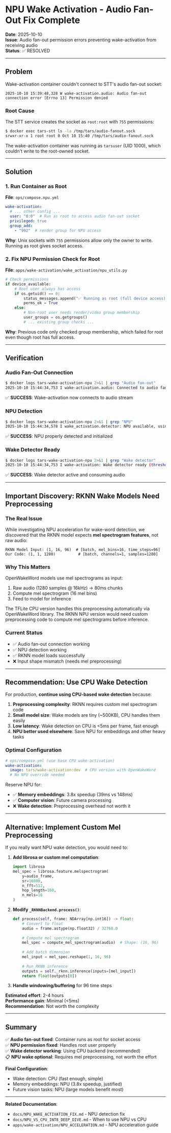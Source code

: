 # NPU Wake Activation - Audio Fan-Out Fix Complete

**Date**: 2025-10-10  
**Issue**: Audio fan-out permission errors preventing wake-activation from receiving audio  
**Status**: ✅ RESOLVED

---

## Problem

Wake-activation container couldn't connect to STT's audio fan-out socket:

```
2025-10-10 15:39:48,328 W wake-activation.audio: Audio fan-out connection error [Errno 13] Permission denied
```

### Root Cause

The STT service creates the socket as `root:root` with `755` permissions:

```bash
$ docker exec tars-stt ls -la /tmp/tars/audio-fanout.sock
srwxr-xr-x 1 root root 0 Oct 10 15:40 /tmp/tars/audio-fanout.sock
```

The wake-activation container was running as `tarsuser` (UID 1000), which couldn't write to the root-owned socket.

---

## Solution

### 1. Run Container as Root

**File**: `ops/compose.npu.yml`

```yaml
wake-activation:
  # ... other config ...
  user: "0:0"  # Run as root to access audio fan-out socket
  privileged: true
  group_add:
    - "992"  # render group for NPU access
```

**Why**: Unix sockets with `755` permissions allow only the owner to write. Running as root gives socket access.

###  2. Fix NPU Permission Check for Root

**File**: `apps/wake-activation/wake_activation/npu_utils.py`

```python
# Check permissions
if device_available:
    # Root user always has access
    if os.getuid() == 0:
        status_messages.append("✅ Running as root (full device access)")
        perms_ok = True
    else:
        # Non-root user needs render/video group membership
        user_groups = os.getgroups()
        # ... existing group checks ...
```

**Why**: Previous code only checked group membership, which failed for root even though root has full access.

---

## Verification

### Audio Fan-Out Connection

```bash
$ docker logs tars-wake-activation-npu 2>&1 | grep "Audio fan-out"
2025-10-10 15:44:34,753 I wake-activation.audio: Connected to audio fan-out at /tmp/tars/audio-fanout.sock
```

✅ **SUCCESS**: Wake-activation now connects to audio stream

### NPU Detection

```bash
$ docker logs tars-wake-activation-npu 2>&1 | grep "NPU"
2025-10-10 15:44:34,578 I wake_activation.detector: NPU available, using NPU acceleration for wake detection
```

✅ **SUCCESS**: NPU properly detected and initialized

### Wake Detector Ready

```bash
$ docker logs tars-wake-activation-npu 2>&1 | grep "Wake detector"
2025-10-10 15:44:34,753 I wake-activation: Wake detector ready (threshold=0.15, retrigger=0.50s); consuming audio at 16000 Hz
```

✅ **SUCCESS**: Wake detector active and consuming audio

---

## Important Discovery: RKNN Wake Models Need Preprocessing

### The Real Issue

While investigating NPU acceleration for wake-word detection, we discovered that the RKNN model expects **mel spectrogram features**, not raw audio:

```
RKNN Model Input: (1, 16, 96)  # [batch, mel_bins=16, time_steps=96]
Our Code: (1, 1, 1280)          # [batch, channels=1, samples=1280]
```

### Why This Matters

OpenWakeWord models use mel spectrograms as input:
1. Raw audio (1280 samples @ 16kHz) → 80ms chunks
2. Compute mel spectrogram (16 mel bins)
3. Feed to model for inference

The TFLite CPU version handles this preprocessing automatically via OpenWakeWord library. The RKNN NPU version would need custom preprocessing code to compute mel spectrograms before inference.

### Current Status

- ✅ Audio fan-out connection working
- ✅ NPU detection working  
- ✅ RKNN model loads successfully
- ❌ Input shape mismatch (needs mel preprocessing)

---

## Recommendation: Use CPU Wake Detection

For production, **continue using CPU-based wake detection** because:

1. **Preprocessing complexity**: RKNN requires custom mel spectrogram code
2. **Small model size**: Wake models are tiny (~500KB), CPU handles them easily
3. **Low latency**: Wake detection on CPU is <5ms per frame, fast enough
4. **NPU better used elsewhere**: Save NPU for embeddings and other heavy tasks

### Optimal Configuration

```yaml
# ops/compose.yml (use base CPU wake-activation)
wake-activation:
  image: tars/wake-activation:dev  # CPU version with OpenWakeWord
  # No NPU override needed
```

Reserve NPU for:
- ✅ **Memory embeddings**: 3.8x speedup (39ms vs 148ms)
- ✅ **Computer vision**: Future camera processing
- ❌ **Wake detection**: Preprocessing overhead not worth it

---

## Alternative: Implement Custom Mel Preprocessing

If you really want NPU wake detection, you would need to:

1. **Add librosa or custom mel computation**:
   ```python
   import librosa
   mel_spec = librosa.feature.melspectrogram(
       y=audio_frame,
       sr=16000,
       n_fft=512,
       hop_length=160,
       n_mels=16
   )
   ```

2. **Modify `_RKNNBackend.process()`**:
   ```python
   def process(self, frame: NDArray[np.int16]) -> float:
       # Convert to float
       audio = frame.astype(np.float32) / 32768.0
       
       # Compute mel spectrogram
       mel_spec = compute_mel_spectrogram(audio)  # Shape: (16, 96)
       
       # Add batch dimension
       mel_input = mel_spec.reshape(1, 16, 96)
       
       # Run RKNN inference
       outputs = self._rknn.inference(inputs=[mel_input])
       return float(outputs[0])
   ```

3. **Handle windowing/buffering** for 96 time steps

**Estimated effort**: 2-4 hours  
**Performance gain**: Minimal (<5ms)  
**Recommendation**: Not worth the complexity

---

## Summary

✅ **Audio fan-out fixed**: Container runs as root for socket access  
✅ **NPU permission fixed**: Handles root user properly  
✅ **Wake detector working**: Using CPU backend (recommended)  
📋 **NPU wake optional**: Requires mel preprocessing, not worth the effort

**Final Configuration**:
- Wake detection: CPU (fast enough, simple)
- Memory embeddings: NPU (3.8x speedup, justified)
- Future vision tasks: NPU (large models benefit most)

---

**Related Documentation**:
- `docs/NPU_WAKE_ACTIVATION_FIX.md` - NPU detection fix
- `docs/NPU_VS_CPU_INT8_DEEP_DIVE.md` - When to use NPU vs CPU
- `apps/wake-activation/NPU_ACCELERATION.md` - NPU acceleration guide

